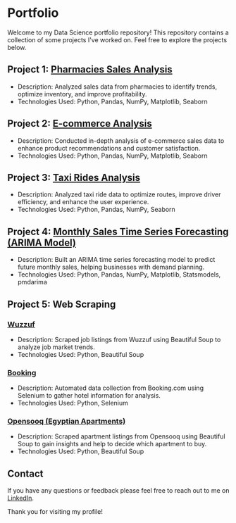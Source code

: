 # Portfolio

Welcome to my Data Science portfolio repository! This repository contains a collection of some projects I've worked on. Feel free to explore the projects below.

## Project 1: [Pharmacies Sales Analysis](https://github.com/IslamAshraaf/Projects/blob/main/Pharmacies%20Sales%20Analysis.ipynb)
- Description: Analyzed sales data from pharmacies to identify trends, optimize inventory, and improve profitability.
- Technologies Used: Python, Pandas, NumPy, Matplotlib, Seaborn

## Project 2: [E-commerce Analysis](https://github.com/IslamAshraaf/Projects/blob/main/E-commerce%20Analysis.ipynb)
- Description: Conducted in-depth analysis of e-commerce sales data to enhance product recommendations and customer satisfaction.
- Technologies Used: Python, Pandas, NumPy, Matplotlib, Seaborn

## Project 3: [Taxi Rides Analysis](https://github.com/IslamAshraaf/Projects/blob/main/Taxi%20Rides%20Analysis.ipynb)
- Description: Analyzed taxi ride data to optimize routes, improve driver efficiency, and enhance the user experience.
- Technologies Used: Python, Pandas, NumPy, Seaborn

## Project 4: [Monthly Sales Time Series Forecasting (ARIMA Model)](https://github.com/IslamAshraaf/Projects/blob/main/Monthly%20Sales-Time%20Series%20Forecasting.ipynb)
- Description: Built an ARIMA time series forecasting model to predict future monthly sales, helping businesses with demand planning.
- Technologies Used: Python, Pandas, NumPy, Matplotlib, Statsmodels, pmdarima

## Project 5: Web Scraping
### [Wuzzuf](https://github.com/IslamAshraaf/Projects/tree/main/Web%20Scrapping/Wuzzuf)
- Description: Scraped job listings from Wuzzuf using Beautiful Soup to analyze job market trends.
- Technologies Used: Python, Beautiful Soup

### [Booking](https://github.com/IslamAshraaf/Projects/tree/main/Web%20Scrapping/Booking_Using_Selenium)
- Description: Automated data collection from Booking.com using Selenium to gather hotel information for analysis.
- Technologies Used: Python, Selenium

### [Opensooq (Egyptian Apartments)](https://github.com/IslamAshraaf/Projects/tree/main/Web%20Scrapping/Opensooq(Egyptian_Apartments))
- Description: Scraped apartment listings from Opensooq using Beautiful Soup to gain insights and help to decide which apartment to buy.
- Technologies Used: Python, Beautiful Soup

## Contact
If you have any questions or feedback please feel free to reach out to me on [LinkedIn](https://www.linkedin.com/in/islam-ashraf-samy).

Thank you for visiting my profile!
